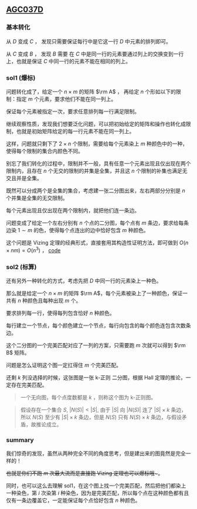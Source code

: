 ## [AGC037D](https://atcoder.jp/contests/agc037/tasks/agc037_d)

### 基本转化

从 $D$ 变成 $C$ ， 发现只需要保证每行中是它这一行 $D$ 中元素的排列即可。

从 $C$ 变成 $B$ ， 发现 $B$ 需要 在 $C$ 中是同一行的元素要通过列上的交换变到一行上，也就是保证 $C$ 中同一行的元素不能在相同的列上。

### sol1 (爆标)

问题转化成了，给定一个 $n\times m$ 的矩阵 $\rm A$ ， 再给定 $n$ 个形如以下的限制：指定 $m$ 个元素，要求他们不能在同一列上。

保证每个元素被指定一次，要求任意排列每一行满足限制。

继续观察性质，发现我们想要泛化问题，可以把初始给定的矩阵和操作也转化成限制，也就是初始矩阵给定的每一行元素不能在同一列上。

这样，问题就只剩下了 $2\times n$ 个限制，需要给每个元素染上 $m$ 种颜色中的一种，使得每个限制的集合内颜色不同。

别忘了我们转化的过程中，限制并不一般，具有任意一个元素出现且仅出现在两个限制内，且存在 $n$ 个无交的限制的并集是全集，并且这 $n$ 个限制的补集也满足无交且并是全集。

既然可以分成两个是全集的集合，考虑建一张二分图出来，左右两部分分别是 $n$ 个并集是全集的无交限制。

每个元素出现且仅出现在两个限制内，就把他们连一条边。

问题变成了给定一个左右分别有 $n$ 个点的二分图，每个点有 $m$ 条边，要求给每条边染 $1 \sim m$ 的色，使得每个点连出的边中恰好包含 $m$ 种颜色。

这个问题是 Vizing 定理的经典形式，直接套用其构造性证明方法，即可做到 $O(n\times nm)=O(n^3)$ ， [code](https://atcoder.jp/contests/agc037/submissions/32528777)

### sol2 (标算)

还有另外一种转化的方式，考虑先把 $D$ 中同一行的元素染上一种色。

那么就是给定一个 $n \times m$ 的矩阵 $\rm A$，每个元素被染上了一种颜色，保证一共有 $n$ 种颜色且每种出现 $m$ 个。

要求排列每一行，使得每列包含恰好 $n$ 种颜色。

每行建立一个节点，每个颜色建立一个节点，每行向包含的每个颜色连包含次数条边。

这个二分图的一个完美匹配对应了一列的方案，只需要跑 $m$ 次就可以得到 $\rm B$ 矩阵。

问题是怎么证明这个图一定扛得住 $m$ 个完美匹配。

还剩 $k$ 列没选择的时候，这张图是一张 k-正则 二分图，根据 Hall 定理的推论，一定存在完美匹配。

> 一个无向图，每个点度数都是 $k$ ，则称这个图为 k-正则图。

>假设存在一个集合 $S$, $|N(S)|<|S|$, 由于 $|S|$ 向 $|N(S)|$ 连了 $|S|\times k$ 条边，所以 $N(S)$ 至少有 $|S|\times k$ 条边，但是 $N(S)$ 只有 $N(S)\times k$ 条边，与假设矛盾，故推论成立。


### summary

我们惊奇的发现，虽然从两种完全不同的角度思考，但是建出来的图竟然是完全一样的！

~~也就是你们不跑 $m$ 次最大流而是直接跑 Vizing 定理也可以爆标哦~~~。

同时，也可以这么去理解 sol1，在这个图上找一个完美匹配，然后把他们都染上一种染色，第 $i$ 次染第 $i$ 种染色，因为是完美匹配，所以每个点在这种颜色都有且仅有一条边覆盖它，一定能保证每个点恰好包含 $n$ 种颜色。